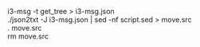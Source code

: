 i3-msg -t get_tree > i3-msg.json  
./json2txt -J i3-msg.json | sed -nf script.sed > move.src  
. move.src  
rm move.src
